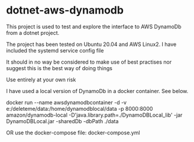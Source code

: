 # dotnet-aws-dynamodb
This project is used to test and explore the interface to AWS DynamoDb from a dotnet project. 

The project has been tested on Ubuntu 20.04 and AWS Linux2. I have included the systemd service config file

It should in no way be considered to make use of best practises nor suggest this is the best way of doing things

Use entirely at your own risk

I have used a local version of DynamoDb in a docker container. See below.

docker run --name awsdynamodbcontainer -d -v e:/deleteme/data:/home/dynamodblocal/data -p 8000:8000 amazon/dynamodb-local -D'java.library.path=./DynamoDBLocal_lib' -jar DynamoDBLocal.jar -sharedDb -dbPath ./data

OR use the docker-compose file: docker-compose.yml